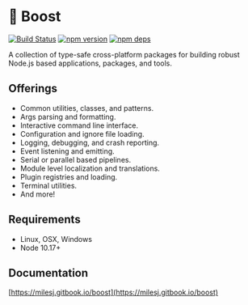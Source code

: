 # 🚀 Boost

[![Build Status](https://github.com/milesj/boost/workflows/Build/badge.svg)](https://github.com/milesj/boost/actions?query=branch%3Amaster)
[![npm version](https://badge.fury.io/js/%40boost%2Fcommon.svg)](https://www.npmjs.com/package/@boost/common)
[![npm deps](https://david-dm.org/milesj/boost.svg?path=packages/common)](https://www.npmjs.com/package/@boost/common)

A collection of type-safe cross-platform packages for building robust Node.js based applications,
packages, and tools.

## Offerings

- Common utilities, classes, and patterns.
- Args parsing and formatting.
- Interactive command line interface.
- Configuration and ignore file loading.
- Logging, debugging, and crash reporting.
- Event listening and emitting.
- Serial or parallel based pipelines.
- Module level localization and translations.
- Plugin registries and loading.
- Terminal utilities.
- And more!

## Requirements

- Linux, OSX, Windows
- Node 10.17+

## Documentation

[https://milesj.gitbook.io/boost](https://milesj.gitbook.io/boost)
